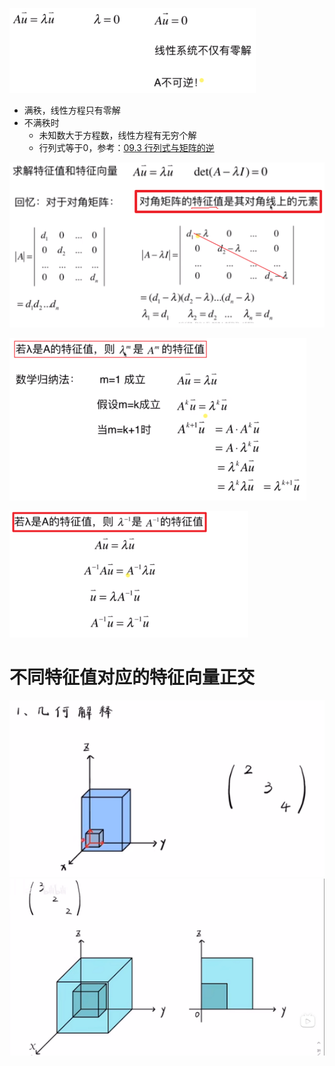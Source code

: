 ![](../photo/Pasted%20image%2020240308173524.png)
- 满秩，线性方程只有零解
- 不满秩时
	- 未知数大于方程数，线性方程有无穷个解
	- 行列式等于0，参考：[09.3 行列式与矩阵的逆](09.3%20行列式与矩阵的逆.md)


![](../photo/Pasted%20image%2020240312182616.png)


![](../photo/Pasted%20image%2020240312182753.png)

![](../photo/Pasted%20image%2020240312182854.png)

# 不同特征值对应的特征向量正交
![](../photo/Pasted%20image%2020240312181106.png)
![](../photo/Pasted%20image%2020240312181150.png)